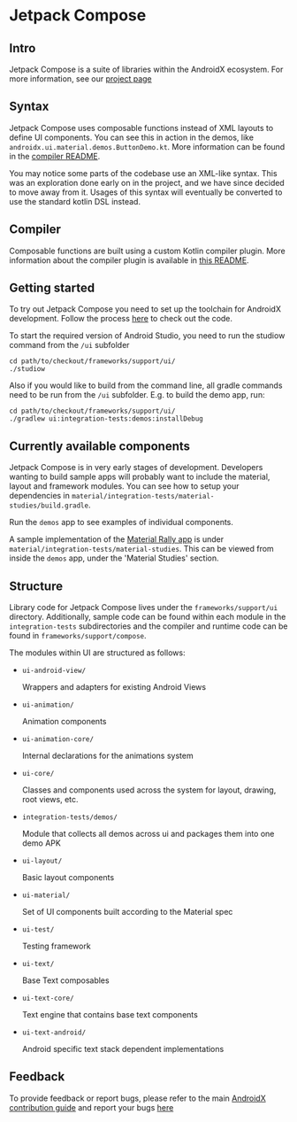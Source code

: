 # Jetpack Compose
## Intro
Jetpack Compose is a suite of libraries within the AndroidX ecosystem. For more information, see our [project page](https://developer.android.com/jetpackcompose)

## Syntax
Jetpack Compose uses composable functions instead of XML layouts to define UI components. You can see this in action in the demos, like `androidx.ui.material.demos.ButtonDemo.kt`. More information can be found in the [compiler README](https://android.googlesource.com/platform/frameworks/support/+/androidx-master-dev/compose/README.md).

You may notice some parts of the codebase use an XML-like syntax. This was an exploration done early on in the project, and we have since decided to move away from it. Usages of this syntax will eventually be converted to use the standard kotlin DSL instead.

## Compiler
Composable functions are built using a custom Kotlin compiler plugin. More information about the compiler plugin is available in [this README](https://android.googlesource.com/platform/frameworks/support/+/androidx-master-dev/compose/README.md).

## Getting started
To try out Jetpack Compose you need to set up the toolchain for AndroidX development. Follow the process [here](https://android.googlesource.com/platform/frameworks/support/+/androidx-master-dev/README.md) to check out the code.

To start the required version of Android Studio, you need to run the studiow command from the `/ui` subfolder

    cd path/to/checkout/frameworks/support/ui/
    ./studiow

Also if you would like to build from the command line, all gradle commands need to be run from the `/ui` subfolder.  E.g. to build the demo app, run:

    cd path/to/checkout/frameworks/support/ui/
    ./gradlew ui:integration-tests:demos:installDebug

## Currently available components
Jetpack Compose is in very early stages of development. Developers wanting to build sample apps will probably want to include the material, layout and framework modules. You can see how to setup your dependencies in `material/integration-tests/material-studies/build.gradle`.

Run the `demos` app to see examples of individual components.

A sample implementation of the [Material Rally app](https://material.io/design/material-studies/rally.html) is under `material/integration-tests/material-studies`. This can be viewed from inside the `demos` app, under the 'Material Studies' section.

## Structure
Library code for Jetpack Compose lives under the `frameworks/support/ui` directory. Additionally, sample code can be found within each module in the `integration-tests` subdirectories and the compiler and runtime code can be found in `frameworks/support/compose`.

The modules within UI are structured as follows:
* `ui-android-view/`

   Wrappers and adapters for existing Android Views
* `ui-animation/`

   Animation components
* `ui-animation-core/`

   Internal declarations for the animations system
* `ui-core/`

   Classes and components used across the system for layout, drawing, root
   views, etc.

* `integration-tests/demos/`

   Module that collects all demos across ui and packages them into one demo APK
* `ui-layout/`

   Basic layout components
* `ui-material/`

   Set of UI components built according to the Material spec
* `ui-test/`

   Testing framework
* `ui-text/`

   Base Text composables
* `ui-text-core/`

   Text engine that contains base text components
* `ui-text-android/`

   Android specific text stack dependent implementations

## Feedback
To provide feedback or report bugs, please refer to the main [AndroidX contribution guide](https://android.googlesource.com/platform/frameworks/support/+/androidx-master-dev/README.md) and report your bugs [here](https://issuetracker.google.com/issues/new?component=612128)
